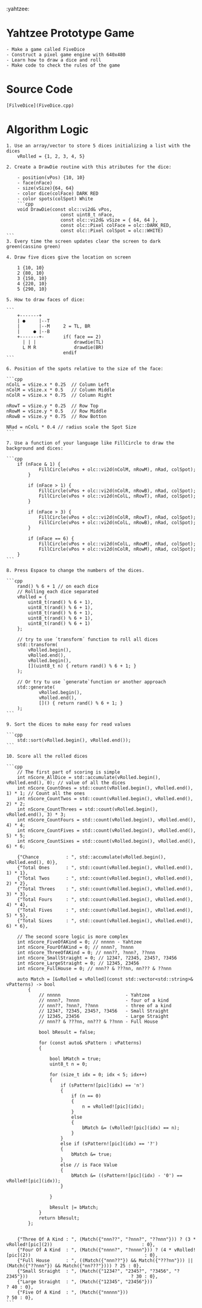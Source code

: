 :yahtzee:

# Yahtzee Prototype Game
    - Make a game called FiveDice
    - Construct a pixel game engine with 640x480
    - Learn how to draw a dice and roll
    - Make code to check the rules of the game

# Source Code
    [FilveDice](FiveDice.cpp)

# Algorithm Logic

    1. Use an array/vector to store 5 dices initializing a list with the dices
        vRolled = {1, 2, 3, 4, 5}

    2. Create a DrawDie routine with this atributes for the dice:

        - position(vPos) {10, 10}
        - face(nFace)
        - size(vSize){64, 64}
        - color dice(colFace) DARK RED
        - color spots(colSpot) White
        ```cpp
        void DrawDie(const olc::vi2d& vPos,
                        const uint8_t nFace,
                        const olc::vi2d& vSize = { 64, 64 },
                        const olc::Pixel colFace = olc::DARK_RED,
                        const olc::Pixel colSpot = olc::WHITE)
	```
    3. Every time the screen updates clear the screen to dark green(cassino green)

    4. Draw five dices give the location on screen

        1 {10, 10}
        2 {80, 10}
        3 {150, 10}
        4 {220, 10}
        5 {290, 10}

    5. How to draw faces of dice:

    ```
        +-------+
        | ●     |--T
        |       |--M     2 = TL, BR
        |     ● |--B
        +-------+-       if( face == 2)
          | | |              drawdie(TL)
          L M R              drawdie(BR)
                         endif
    ```

    6. Position of the spots relative to the size of the face:

    ```cpp
    nColL = vSize.x * 0.25  // Column Left
    nColM = vSize.x * 0.5   // Column Middle
    nColR = vSize.x * 0.75  // Column Right

    nRowT = vSize.y * 0.25  // Row Top
    nRowM = vSize.y * 0.5   // Row Middle
    nRowB = vSize.y * 0.75  // Row Botton

    NRad = nColL * 0.4 // radius scale the Spot Size
    ```

    7. Use a function of your language like FillCircle to draw the background and dices:

    ```cpp
        if (nFace & 1) {
                FillCircle(vPos + olc::vi2d(nColM, nRowM), nRad, colSpot);
            }

            if (nFace > 1) {
                FillCircle(vPos + olc::vi2d(nColR, nRowB), nRad, colSpot);
                FillCircle(vPos + olc::vi2d(nColL, nRowT), nRad, colSpot);
            }

            if (nFace > 3) {
                FillCircle(vPos + olc::vi2d(nColR, nRowT), nRad, colSpot);
                FillCircle(vPos + olc::vi2d(nColL, nRowB), nRad, colSpot);
            }

            if (nFace == 6) {
                FillCircle(vPos + olc::vi2d(nColL, nRowM), nRad, colSpot);
                FillCircle(vPos + olc::vi2d(nColR, nRowM), nRad, colSpot);
        }
    ```

    8. Press Espace to change the numbers of the dices.

    ```cpp
        rand() % 6 + 1 // on each dice
        // Rolling each dice separated
        vRolled = {
            uint8_t(rand() % 6 + 1),
            uint8_t(rand() % 6 + 1),
            uint8_t(rand() % 6 + 1),
            uint8_t(rand() % 6 + 1),
            uint8_t(rand() % 6 + 1)
        };

        // try to use ´transform´ function to roll all dices
        std::transform(
            vRolled.begin(),
            vRolled.end(),
            vRolled.begin(),
            [](uint8_t n) { return rand() % 6 + 1; }
        );

        // Or try tu use `generate`function or another approach
        std::generate(
		  		vRolled.begin(),
		  		vRolled.end(),
		  		[]() { return rand() % 6 + 1; }
        );
    ```

    9. Sort the dices to make easy for read values

    ```cpp
		std::sort(vRolled.begin(), vRolled.end());
    ```

    10. Score all the rolled dices

    ```cpp
        // The first part of scoring is simple
		int nScore_AllDice = std::accumulate(vRolled.begin(), vRolled.end(), 0); // value of all the dices
		int nScore_CountOnes = std::count(vRolled.begin(), vRolled.end(), 1) * 1; // Count all the ones
		int nScore_CountTwos = std::count(vRolled.begin(), vRolled.end(), 2) * 2;
		int nScore_CountThrees = std::count(vRolled.begin(), vRolled.end(), 3) * 3;
		int nScore_CountFours = std::count(vRolled.begin(), vRolled.end(), 4) * 4;
		int nScore_CountFives = std::count(vRolled.begin(), vRolled.end(), 5) * 5;
		int nScore_CountSixes = std::count(vRolled.begin(), vRolled.end(), 6) * 6;

        {"Chance          : ", std::accumulate(vRolled.begin(), vRolled.end(), 0)},
        {"Total Ones      : ", std::count(vRolled.begin(), vRolled.end(), 1) * 1},
        {"Total Twos      : ", std::count(vRolled.begin(), vRolled.end(), 2) * 2},
        {"Total Threes    : ", std::count(vRolled.begin(), vRolled.end(), 3) * 3},
        {"Total Fours     : ", std::count(vRolled.begin(), vRolled.end(), 4) * 4},
        {"Total Fives     : ", std::count(vRolled.begin(), vRolled.end(), 5) * 5},
        {"Total Sixes     : ", std::count(vRolled.begin(), vRolled.end(), 6) * 6},

        // The second score logic is more complex
		int nScore_FiveOfAKind = 0; // nnnnn - Yahtzee
		int nScore_FourOfAKind = 0; // nnnn?, ?nnnn
        int nScore_ThreeOfAKind = 0; // nnn??, ?nnn?, ??nnn
		int nScore_SmallStraight = 0; // 1234?, ?2345, 2345?, ?3456
		int nScore_LargeStraight = 0; // 12345, 23456
		int nScore_FullHouse = 0; // nnn?? & ???nn, nn??? & ??nnn

        auto Match = [&vRolled = vRolled](const std::vector<std::string>& vPatterns) -> bool
            {
                // nnnnn                        - Yahtzee
                // nnnn?, ?nnnn                 - four of a kind
                // nnn??, ?nnn?, ??nnn          - three of a kind
                // 1234?, ?2345, 2345?, ?3456   - Small Straight
                // 12345, 23456                 - Large Straight
                // nnn?? & ???nn, nn??? & ??nnn - Full House

                bool bResult = false;

                for (const auto& sPattern : vPatterns)
                {

                    bool bMatch = true;
                    uint8_t n = 0;

                    for (size_t idx = 0; idx < 5; idx++)
                    {
                        if (sPattern![pic](idx) == 'n')
                        {
                            if (n == 0)
                            {
                                n = vRolled![pic](idx);
                            }
                            else
                            {
                                bMatch &= (vRolled![pic](idx) == n);
                            }
                        }
                        else if (sPattern![pic](idx) == '?')
                        {
                            bMatch &= true;
                        }
                        else // is Face Value
                        {
                            bMatch &= ((sPattern![pic](idx) - '0') == vRolled![pic](idx));
                        }

                    }

                    bResult |= bMatch;
                }
                return bResult;
            };


        {"Three Of A Kind : ", (Match({"nnn??", "?nnn?", "??nnn"})) ? (3 * vRolled![pic](2))                                 : 0},
        {"Four Of A Kind  : ", (Match({"nnnn?", "?nnnn"})) ? (4 * vRolled![pic](2))                                          : 0},
        {"Full House      : ", ((Match({"nnn??"}) && Match({"???nn"})) || (Match({"??nnn"}) && Match({"nn???"}))) ? 25 : 0},
        {"Small Straight  : ", (Match({"1234?", "2345?", "?3456", "?2345"}))                                      ? 30 : 0},
        {"Large Straight  : ", (Match({"12345", "23456"}))                                                        ? 40 : 0},
        {"Five Of A Kind  : ", (Match({"nnnnn"}))                                                                 ? 50 : 0},
    ```

